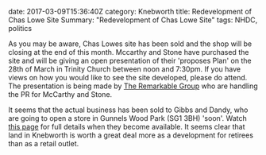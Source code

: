 date: 2017-03-09T15:36:40Z
category: Knebworth
title: Redevelopment of Chas Lowe Site
Summary: "Redevelopment of Chas Lowe Site"
tags: NHDC, politics
 
As you may be aware, Chas Lowes site has been sold and the shop will be closing at the end of this month.  Mccarthy and Stone have purchased the site and will be giving an open presentation of their 'proposes Plan' on the 28th of March in Trinity Church between noon and 7:30pm. 
If you have views on how you would like to see the site developed, please do attend. 
The presentation is being made by [The Remarkable Group](https://remarkablegroup.co.uk/) who are handling the PR for McCarthy and Stone.  
 
It seems that the actual business has been sold to Gibbs and Dandy, who are going to open a store in Gunnels Wood Park (SG1 3BH) 'soon'. Watch [this page](http://www.gibbsanddandy.com/branches/view/index/store/Stevenage+-+Opening+Soon) for full details when they become available. It seems clear that land in Knebworth is worth a great deal more as a development for retirees than as a retail outlet.
